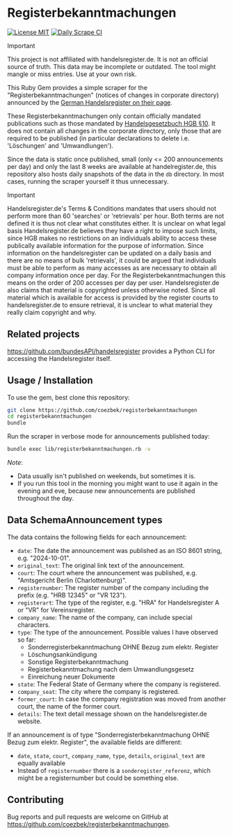 # Registerbekanntmachungen

[![License MIT](https://img.shields.io/badge/license-MIT-blue.svg)](./LICENSE)
[![Daily Scrape CI](https://github.com/coezbek/registerbekanntmachungen/actions/workflows/daily_scrape.yml/badge.svg)](https://github.com/coezbek/registerbekanntmachungen/actions/workflows/daily_scrape.yml) 

> [!IMPORTANT]
> This project is not affiliated with handelsregister.de. It is not an official source of truth. This data may be incomplete or outdated. The tool might mangle or miss entries. Use at your own risk.

This Ruby Gem provides a simple scraper for the "Registerbekanntmachungen" (notices of changes in corporate directory) announced by the [German Handelsregister on their page](https://www.handelsregister.de/rp_web/xhtml/bekanntmachungen.xhtml).

These Registerbekanntmachungen only contain officially mandated publications such as those mandated by [Handelsgesetzbuch HGB §10](https://www.gesetze-im-internet.de/hgb/__10.html). It does not contain all changes in the corporate directory, only those that are required to be published (in particular declarations to delete i.e. 'Löschungen' and 'Umwandlungen'). 

Since the data is static once published, small (only <= 200 announcements per day) and only the last 8 weeks are available at handelregister.de, this repository also hosts daily snapshots of the data in the `db` directory. In most cases, running the scraper yourself it thus unnecessary. 

> [!IMPORTANT]
> Handelsregister.de's Terms & Conditions mandates that users should not perform more than 60 'searches' or 'retrievals' per hour. Both terms are not defined it is thus not clear what constitutes either. It is unclear on what legal basis Handelsregister.de believes they have a right to impose such limits, since HGB makes no restrictions on an individuals ability to access these publically available information for the purpose of information. Since information on the handelsregister can be updated on a daily basis and there are no means of bulk 'retrievals', it could be argued that individuals must be able to perform as many accesses as are necessary to obtain all company information once per day. For the Registerbekanntmachungen this means on the order of 200 accesses per day per user.
> Handelsregister.de also claims that material is copyrighted unless otherwise noted. Since all material which is available for access is provided by the register courts to handelsregister.de to ensure retrieval, it is unclear to what material they really claim copyright and why.

## Related projects

https://github.com/bundesAPI/handelsregister provides a Python CLI for accessing the Handelsregister itself. 

## Usage / Installation

To use the gem, best clone this repository:

```bash
git clone https://github.com/coezbek/registerbekanntmachungen
cd registerbekanntmachungen
bundle
```

Run the scraper in verbose mode for announcements published today:

```bash
bundle exec lib/registerbekanntmachungen.rb -v
```

*Note*: 
- Data usually isn't published on weekends, but sometimes it is.
- If you run this tool in the morning you might want to use it again in the evening and eve, because new announcements are published throughout the day.

## Data SchemaAnnouncement types

The data contains the following fields for each announcement:

- `date`: The date the announcement was published as an ISO 8601 string, e.g. "2024-10-01".
- `original_text`: The original link text of the announcement.
- `court`: The court where the announcement was published, e.g. "Amtsgericht Berlin (Charlottenburg)".
- `registernumber`: The register number of the company including the prefix (e.g. "HRB 12345" or "VR 123").
- `registerart`: The type of the register, e.g. "HRA" for Handelsregister A or "VR" for Vereinsregister.
- `company_name`: The name of the company, can include special characters.
- `type`: The type of the announcement. Possible values I have observed so far:
  - Sonderregisterbekanntmachung OHNE Bezug zum elektr. Register
  - Löschungsankündigung
  - Sonstige Registerbekanntmachung
  - Registerbekanntmachung nach dem Umwandlungsgesetz
  - Einreichung neuer Dokumente
- `state`: The Federal State of Germany where the company is registered.
- `company_seat`: The city where the company is registered.
- `former_court`: In case the company registration was moved from another court, the name of the former court.
- `details`: The text detail message shown on the handelsregister.de website.

If an announcement is of type "Sonderregisterbekanntmachung OHNE Bezug zum elektr. Register", the available fields are different:

- `date`, `state`, `court`, `company_name`, `type`, `details`, `original_text` are equally available
- Instead of `registernumber` there is a `sonderegister_referenz`, which might be a registernumber but could be something else.

## Contributing

Bug reports and pull requests are welcome on GitHub at https://github.com/coezbek/registerbekanntmachungen.
